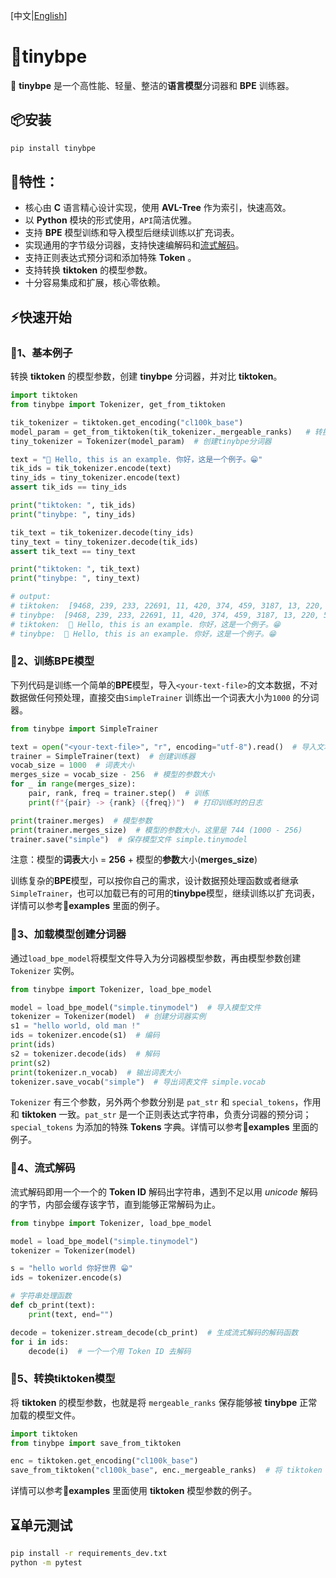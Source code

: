 [中文|[English](https://github.com/neluca/tinybpe/blob/main/README_en.md)]

# 🚀tinybpe

👋 **tinybpe** 是一个高性能、轻量、整洁的**语言模型**分词器和 **BPE** 训练器。

## 📦安装

```bash
pip install tinybpe
```

## 🌟特性：

- 核心由 **C** 语言精心设计实现，使用 **AVL-Tree** 作为索引，快速高效。
- 以 **Python** 模块的形式使用，`API`简洁优雅。
- 支持 **BPE** 模型训练和导入模型后继续训练以扩充词表。
- 实现通用的字节级分词器，支持快速编解码和<u>流式解码</u>。
- 支持正则表达式预分词和添加特殊 **Token** 。
- 支持转换 **tiktoken** 的模型参数。
- 十分容易集成和扩展，核心零依赖。



## ⚡️快速开始

### 📍1、基本例子

转换 **tiktoken** 的模型参数，创建 **tinybpe** 分词器，并对比 **tiktoken**。

```python
import tiktoken
from tinybpe import Tokenizer, get_from_tiktoken

tik_tokenizer = tiktoken.get_encoding("cl100k_base")
model_param = get_from_tiktoken(tik_tokenizer._mergeable_ranks)   # 转换模型参数
tiny_tokenizer = Tokenizer(model_param)  # 创建tinybpe分词器 

text = "👋 Hello, this is an example. 你好，这是一个例子。😁"
tik_ids = tik_tokenizer.encode(text)
tiny_ids = tiny_tokenizer.encode(text)
assert tik_ids == tiny_ids

print("tiktoken: ", tik_ids)
print("tinybpe: ", tiny_ids)

tik_text = tik_tokenizer.decode(tiny_ids)
tiny_text = tiny_tokenizer.decode(tik_ids)
assert tik_text == tiny_text

print("tiktoken: ", tik_text)
print("tinybpe: ", tiny_text)

# output:
# tiktoken:  [9468, 239, 233, 22691, 11, 420, 374, 459, 3187, 13, 220, 57668, 53901, 3922, 44388, 21043, 48044, 27452, 45829, 1811, 76460, 223]
# tinybpe:  [9468, 239, 233, 22691, 11, 420, 374, 459, 3187, 13, 220, 57668, 53901, 3922, 44388, 21043, 48044, 27452, 45829, 1811, 76460, 223]
# tiktoken:  👋 Hello, this is an example. 你好，这是一个例子。😁
# tinybpe:  👋 Hello, this is an example. 你好，这是一个例子。😁
```



### 📍2、训练BPE模型

下列代码是训练一个简单的**BPE**模型，导入`<your-text-file>`的文本数据，不对数据做任何预处理，直接交由`SimpleTrainer` 训练出一个词表大小为`1000` 的分词器。

```python
from tinybpe import SimpleTrainer

text = open("<your-text-file>", "r", encoding="utf-8").read()  # 导入文本文件
trainer = SimpleTrainer(text)  # 创建训练器
vocab_size = 1000  # 词表大小
merges_size = vocab_size - 256  # 模型的参数大小
for _ in range(merges_size):
    pair, rank, freq = trainer.step()  # 训练
    print(f"{pair} -> {rank} ({freq})")  # 打印训练时的日志

print(trainer.merges)  # 模型参数
print(trainer.merges_size)  # 模型的参数大小，这里是 744 (1000 - 256)
trainer.save("simple")  # 保存模型文件 simple.tinymodel
```

注意：模型的**词表**大小 = **256** + 模型的**参数**大小(**merges_size**)

训练复杂的**BPE**模型，可以按你自己的需求，设计数据预处理函数或者继承`SimpleTrainer`，也可以加载已有的可用的**tinybpe**模型，继续训练以扩充词表，详情可以参考📂**examples** 里面的例子。



### 📍3、加载模型创建分词器

通过`load_bpe_model`将模型文件导入为分词器模型参数，再由模型参数创建 `Tokenizer` 实例。

```python
from tinybpe import Tokenizer, load_bpe_model

model = load_bpe_model("simple.tinymodel")  # 导入模型文件
tokenizer = Tokenizer(model)  # 创建分词器实例
s1 = "hello world, old man !"
ids = tokenizer.encode(s1)  # 编码
print(ids)
s2 = tokenizer.decode(ids)  # 解码
print(s2)
print(tokenizer.n_vocab)  # 输出词表大小
tokenizer.save_vocab("simple")  # 导出词表文件 simple.vocab
```

`Tokenizer` 有三个参数，另外两个参数分别是 `pat_str` 和 `special_tokens`，作用和 **tiktoken** 一致。`pat_str` 是一个正则表达式字符串，负责分词器的预分词；`special_tokens` 为添加的特殊 **Tokens** 字典。详情可以参考📂**examples** 里面的例子。



### 📍4、流式解码

流式解码即用一个一个的 **Token ID** 解码出字符串，遇到不足以用 *unicode* 解码的字节，内部会缓存该字节，直到能够正常解码为止。

```python
from tinybpe import Tokenizer, load_bpe_model

model = load_bpe_model("simple.tinymodel")
tokenizer = Tokenizer(model)

s = "hello world 你好世界 😁"
ids = tokenizer.encode(s)

# 字符串处理函数
def cb_print(text):
    print(text, end="")

decode = tokenizer.stream_decode(cb_print)  # 生成流式解码的解码函数
for i in ids:
    decode(i)  # 一个一个用 Token ID 去解码
```



### 📍5、转换tiktoken模型

将 **tiktoken** 的模型参数，也就是将 `mergeable_ranks` 保存能够被 **tinybpe** 正常加载的模型文件。

```python
import tiktoken
from tinybpe import save_from_tiktoken

enc = tiktoken.get_encoding("cl100k_base")
save_from_tiktoken("cl100k_base", enc._mergeable_ranks)  # 将 tiktoken 参数保存为 tinybpe 的模型文件
```

详情可以参考📂**examples** 里面使用 **tiktoken** 模型参数的例子。



## ⌛单元测试

```bash
pip install -r requirements_dev.txt
python -m pytest
```


